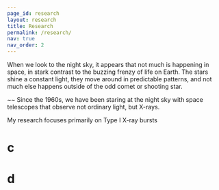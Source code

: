 ```yaml
---
page_id: research
layout: research
title: Research
permalink: /research/
nav: true
nav_order: 2
---
```


<!-- layman-summary-start -->
When we look to the night sky, it appears that not much is happening in space, in stark contrast to the buzzing frenzy of life on Earth. The stars shine a constant light, they move around in predictable patterns, and not much else happens outside of the odd comet or shooting star. 

~~
Since the 1960s, we have been staring at the night sky with space telescopes that observe not ordinary light, but X-rays. 

<!-- layman-summary-end -->

<!-- technical-summary-start -->
My research focuses primarily on Type I X-ray bursts
# c
# d
<!-- technical-summary-end -->
